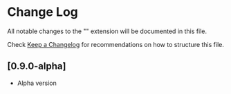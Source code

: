 # Change Log

All notable changes to the "" extension will be documented in this file.

Check [Keep a Changelog](http://keepachangelog.com/) for recommendations on how to structure this file.

## [0.9.0-alpha]

- Alpha version